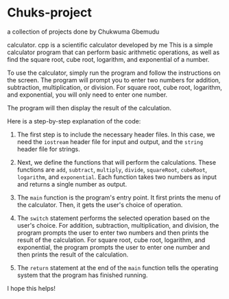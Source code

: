 # Chuks-project
a collection of projects done by Chukwuma Gbemudu

calculator. cpp is a scientific calculator developed by me
This is a simple calculator program that can perform basic arithmetic operations, as well as find the square root, cube root, logarithm, and exponential of a number.

To use the calculator, simply run the program and follow the instructions on the screen. The program will prompt you to enter two numbers for addition, subtraction, multiplication, or division. For square root, cube root, logarithm, and exponential, you will only need to enter one number.

The program will then display the result of the calculation.

Here is a step-by-step explanation of the code:

1. The first step is to include the necessary header files. In this case, we need the `iostream` header file for input and output, and the `string` header file for strings.

2. Next, we define the functions that will perform the calculations. These functions are `add`, `subtract`, `multiply`, `divide`, `squareRoot`, `cubeRoot`, `logarithm`, and `exponential`. Each function takes two numbers as input and returns a single number as output.

3. The `main` function is the program's entry point. It first prints the menu of the calculator. Then, it gets the user's choice of operation.

4. The `switch` statement performs the selected operation based on the user's choice. For addition, subtraction, multiplication, and division, the program prompts the user to enter two numbers and then prints the result of the calculation. For square root, cube root, logarithm, and exponential, the program prompts the user to enter one number and then prints the result of the calculation.

5. The `return` statement at the end of the `main` function tells the operating system that the program has finished running.

I hope this helps!
